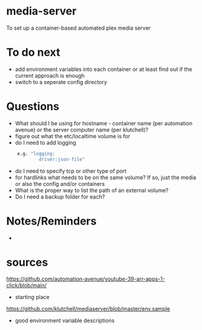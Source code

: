 # media-server
To set up a container-based automated plex media server

# To do next
- add environment variables into each container or at least find out if the current approach is enough
- switch to a seperate config directory

# Questions
- What should I be using for hostname - container name (per automation avenue) or the server computer name (per klutchell)?
- figure out what the etc/localtime volume is for
- do I need to add logging <br />
```bash
    e.g. "logging: 
            driver:json-file"
```
- do I need to specify tcp or other type of port
- for hardlinks what needs to be on the same volume? If so, just the media or also the config and/or containers
- What is the proper way to list the path of an external volume?
- Do I need a backup folder for each?

# Notes/Reminders
- 

# sources
https://github.com/automation-avenue/youtube-39-arr-apps-1-click/blob/main/
- starting place

https://github.com/klutchell/mediaserver/blob/master/env.sample
- good environment variable descriptions


